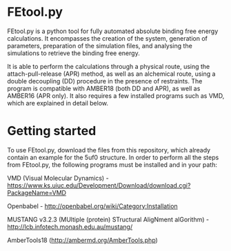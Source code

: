 # FEtool.py

FEtool.py is a python tool for fully automated absolute binding free energy calculations. It encompasses the creation of the system, generation of parameters, preparation of the simulation files, and analysing the simulations to retrieve the binding free energy. 

It is able to perform the calculations through a physical route, using the attach-pull-release (APR) method, as well as an alchemical route, using a double decoupling (DD) procedure in the presence of restraints. The program is compatible with AMBER18 (both DD and APR), as well as AMBER16 (APR only). It also requires a few installed programs such as VMD, which are explained in detail below. 

# Getting started

To use FEtool.py, download the files from this repository, which already contain an example for the 5uf0 structure. In order to perform all the steps from FEtool.py, the following programs must be installed and in your path:

VMD (Visual Molecular Dynamics) - https://www.ks.uiuc.edu/Development/Download/download.cgi?PackageName=VMD

Openbabel - http://openbabel.org/wiki/Category:Installation

MUSTANG v3.2.3 (MUltiple (protein) STructural AligNment alGorithm) - http://lcb.infotech.monash.edu.au/mustang/

AmberTools18 (http://ambermd.org/AmberTools.php)



